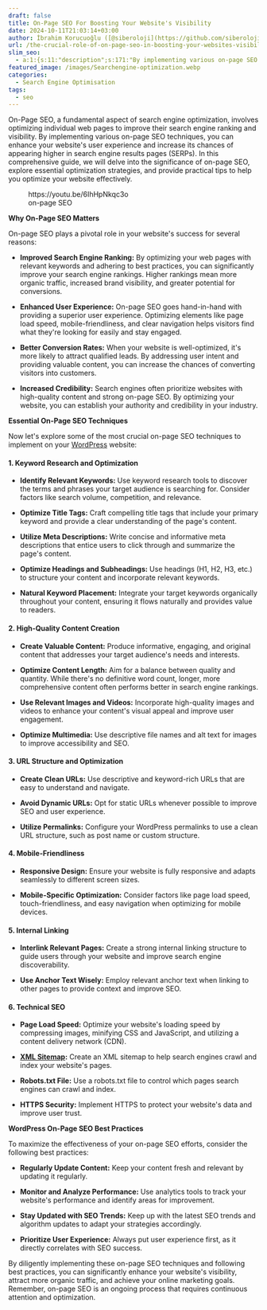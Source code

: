 ```yaml
---
draft: false
title: On-Page SEO For Boosting Your Website's Visibility
date: 2024-10-11T21:03:14+03:00
author: İbrahim Korucuoğlu ([@siberoloji](https://github.com/siberoloji))
url: /the-crucial-role-of-on-page-seo-in-boosting-your-websites-visibility/
slim_seo:
  - a:1:{s:11:"description";s:171:"By implementing various on-page SEO techniques, you can enhance your website's user experience and increase its chances of appearing higher in search engine results pages.";}
featured_image: /images/Searchengine-optimization.webp
categories:
  - Search Engine Optimisation
tags:
  - seo
---
```



On-Page SEO, a fundamental aspect of search engine optimization, involves optimizing individual web pages to improve their search engine ranking and visibility. By implementing various on-page SEO techniques, you can enhance your website's user experience and increase its chances of appearing higher in search engine results pages (SERPs). In this comprehensive guide, we will delve into the significance of on-page SEO, explore essential optimization strategies, and provide practical tips to help you optimize your website effectively.


<!-- wp:embed {"url":"https://youtu.be/6IhHpNkqc3o","type":"video","providerNameSlug":"youtube","responsive":true,"className":"wp-embed-aspect-16-9 wp-has-aspect-ratio"} -->
<figure class="wp-block-embed is-type-video is-provider-youtube wp-block-embed-youtube wp-embed-aspect-16-9 wp-has-aspect-ratio"><div class="wp-block-embed__wrapper">
https://youtu.be/6IhHpNkqc3o
</div><figcaption class="wp-element-caption">on-page SEO</figcaption></figure>
<!-- /wp:embed -->


**Why On-Page SEO Matters**



On-page SEO plays a pivotal role in your website's success for several reasons:


* **Improved Search Engine Ranking:** By optimizing your web pages with relevant keywords and adhering to best practices, you can significantly improve your search engine rankings. Higher rankings mean more organic traffic, increased brand visibility, and greater potential for conversions.

* **Enhanced User Experience:** On-page SEO goes hand-in-hand with providing a superior user experience. Optimizing elements like page load speed, mobile-friendliness, and clear navigation helps visitors find what they're looking for easily and stay engaged.

* **Better Conversion Rates:** When your website is well-optimized, it's more likely to attract qualified leads. By addressing user intent and providing valuable content, you can increase the chances of converting visitors into customers.

* **Increased Credibility:** Search engines often prioritize websites with high-quality content and strong on-page SEO. By optimizing your website, you can establish your authority and credibility in your industry.




**Essential On-Page SEO Techniques**



Now let's explore some of the most crucial on-page SEO techniques to implement on your <a href="https://wordpress.com" target="_blank" rel="noopener" title="">WordPress</a> website:


#### **1. Keyword Research and Optimization**


* **Identify Relevant Keywords:** Use keyword research tools to discover the terms and phrases your target audience is searching for. Consider factors like search volume, competition, and relevance.

* **Optimize Title Tags:** Craft compelling title tags that include your primary keyword and provide a clear understanding of the page's content.

* **Utilize Meta Descriptions:** Write concise and informative meta descriptions that entice users to click through and summarize the page's content.

* **Optimize Headings and Subheadings:** Use headings (H1, H2, H3, etc.) to structure your content and incorporate relevant keywords.

* **Natural Keyword Placement:** Integrate your target keywords organically throughout your content, ensuring it flows naturally and provides value to readers.



#### **2. High-Quality Content Creation**


* **Create Valuable Content:** Produce informative, engaging, and original content that addresses your target audience's needs and interests.

* **Optimize Content Length:** Aim for a balance between quality and quantity. While there's no definitive word count, longer, more comprehensive content often performs better in search engine rankings.

* **Use Relevant Images and Videos:** Incorporate high-quality images and videos to enhance your content's visual appeal and improve user engagement.

* **Optimize Multimedia:** Use descriptive file names and alt text for images to improve accessibility and SEO.



#### **3. URL Structure and Optimization**


* **Create Clean URLs:** Use descriptive and keyword-rich URLs that are easy to understand and navigate.

* **Avoid Dynamic URLs:** Opt for static URLs whenever possible to improve SEO and user experience.

* **Utilize Permalinks:** Configure your WordPress permalinks to use a clean URL structure, such as post name or custom structure.



#### **4. Mobile-Friendliness**


* **Responsive Design:** Ensure your website is fully responsive and adapts seamlessly to different screen sizes.

* **Mobile-Specific Optimization:** Consider factors like page load speed, touch-friendliness, and easy navigation when optimizing for mobile devices.



#### **5. Internal Linking**


* **Interlink Relevant Pages:** Create a strong internal linking structure to guide users through your website and improve search engine discoverability.

* **Use Anchor Text Wisely:** Employ relevant anchor text when linking to other pages to provide context and improve SEO.



#### **6. Technical SEO**


* **Page Load Speed:** Optimize your website's loading speed by compressing images, minifying CSS and JavaScript, and utilizing a content delivery network (CDN).

* **<a href="https://www.siberoloji.com/xml-sitemaps-what-they-are-and-why-they-matter-for-seo/" target="_blank" rel="noopener" title="">XML Sitemap</a>:** Create an XML sitemap to help search engines crawl and index your website's pages.

* **Robots.txt File:** Use a robots.txt file to control which pages search engines can crawl and index.

* **HTTPS Security:** Implement HTTPS to protect your website's data and improve user trust.




**WordPress On-Page SEO Best Practices**



To maximize the effectiveness of your on-page SEO efforts, consider the following best practices:


* **Regularly Update Content:** Keep your content fresh and relevant by updating it regularly.

* **Monitor and Analyze Performance:** Use analytics tools to track your website's performance and identify areas for improvement.

* **Stay Updated with SEO Trends:** Keep up with the latest SEO trends and algorithm updates to adapt your strategies accordingly.

* **Prioritize User Experience:** Always put user experience first, as it directly correlates with SEO success.




By diligently implementing these on-page SEO techniques and following best practices, you can significantly enhance your website's visibility, attract more organic traffic, and achieve your online marketing goals. Remember, on-page SEO is an ongoing process that requires continuous attention and optimization.
